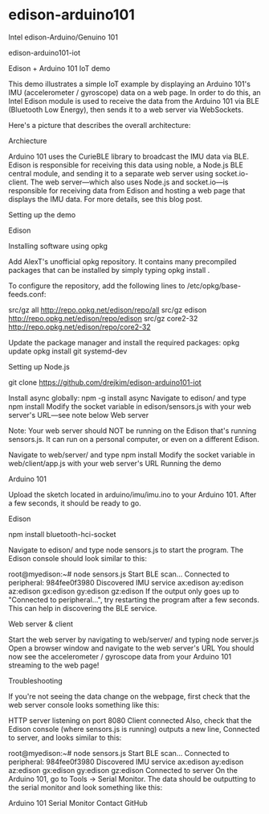 # edison-arduino101
Intel edison-Arduino/Genuino 101


edison-arduino101-iot

Edison + Arduino 101 IoT demo

This demo illustrates a simple IoT example by displaying an Arduino 101's IMU (accelerometer / gyroscope) data on a web page. In order to do this, an Intel Edison module is used to receive the data from the Arduino 101 via BLE (Bluetooth Low Energy), then sends it to a web server via WebSockets.

Here's a picture that describes the overall architecture:

Archiecture

Arduino 101 uses the CurieBLE library to broadcast the IMU data via BLE. Edison is responsible for receiving this data using noble, a Node.js BLE central module, and sending it to a separate web server using socket.io-client. The web server—which also uses Node.js and socket.io—is responsible for receiving data from Edison and hosting a web page that displays the IMU data. For more details, see this blog post.

Setting up the demo

Edison

Installing software using opkg

Add AlexT's unofficial opkg repository. 
It contains many precompiled packages that can be installed by simply typing opkg install <package name>.

To configure the repository, add the following lines to /etc/opkg/base-feeds.conf:

src/gz all http://repo.opkg.net/edison/repo/all
src/gz edison http://repo.opkg.net/edison/repo/edison
src/gz core2-32 http://repo.opkg.net/edison/repo/core2-32

Update the package manager and install the required packages:
opkg update
opkg install git systemd-dev


Setting up Node.js

git clone https://github.com/drejkim/edison-arduino101-iot

Install async globally: npm -g install async
Navigate to edison/ and type npm install
Modify the socket variable in edison/sensors.js with your web server's URL—see note below
Web server

Note: Your web server should NOT be running on the Edison that's running sensors.js. 
It can run on a personal computer, or even on a different Edison.

Navigate to web/server/ and type npm install
Modify the socket variable in web/client/app.js with your web server's URL
Running the demo

Arduino 101

Upload the sketch located in arduino/imu/imu.ino to your Arduino 101. After a few seconds, it should be ready to go.

Edison

npm install bluetooth-hci-socket

Navigate to edison/ and type node sensors.js to start the program. The Edison console should look similar to this:

root@myedison:~# node sensors.js
Start BLE scan...
Connected to peripheral: 984fee0f3980
Discovered IMU service
ax:edison
ay:edison
az:edison
gx:edison
gy:edison
gz:edison
If the output only goes up to "Connected to peripheral...", try restarting the program after a few seconds. This can help in discovering the BLE service.

Web server & client

Start the web server by navigating to web/server/ and typing node server.js
Open a browser window and navigate to the web server's URL
You should now see the accelerometer / gyroscope data from your Arduino 101 streaming to the web page!

Troubleshooting

If you're not seeing the data change on the webpage, first check that the web server console looks something like this:

HTTP server listening on port 8080
Client connected
Also, check that the Edison console (where sensors.js is running) outputs a new line, Connected to server, and looks similar to this:

root@myedison:~# node sensors.js
Start BLE scan...
Connected to peripheral: 984fee0f3980
Discovered IMU service
ax:edison
ay:edison
az:edison
gx:edison
gy:edison
gz:edison
Connected to server
On the Arduino 101, go to Tools -> Serial Monitor. The data should be outputting to the serial monitor and look something like this:

Arduino 101 Serial Monitor
Contact GitHub 
